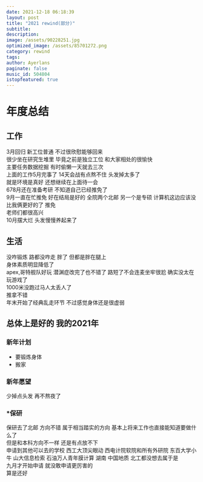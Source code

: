 ```yaml
---
date: 2021-12-18 06:18:39
layout: post
title: "2021 rewind(部分)"
subtitle:
description:
image: /assets/90228251.jpg
optimized_image: /assets/85701272.png
category: rewind
tags:
author: Ayerlans
paginate: false
music_id: 504804
istopfeatured: true
---
```

# 年度总结
## 工作
3月回归 新工位普通 不过很欣慰能够回来  
很少坐在研究生堆里 毕竟之前是独立工位 和大家相处的很愉快   
主要任务数据挖掘 有时偷懒一天就去三次  
上面的工作5月完事了 14天会战有点熬不住 头发掉太多了  
就是环境是真好 还想继续在上面待一会  
678月还在准备考研 不知道自己已经推免了  
9月一直在忙推免 好在结局是好的 全院两个北邮 另一个是专硕 计算机这边应该没比我俩更好的了 推免  
老师们都很高兴  
10月摆大烂 头发慢慢养起来了  

## 生活
没咋锻炼 路都没咋走 胖了 但都是胖在腿上  
身体素质明显降低了  
apex,哥特舰队好玩 潜渊症改完了也不错了 路短了不会连麦坐牢很尬 确实没太在玩游戏了    
1000米没跑过马人太丢人了   
推拿不错  
年末开始了经典乱走环节 不过感觉身体还是很虚弱   
## 总体上是好的 我的2021年
### 新年计划  
- 要锻炼身体   
- 搬家  

### 新年愿望  
少掉点头发
再不熬夜了
### *保研  
保研去了北邮 方向不错 属于相当踏实的方向 基本上将来工作也直接能知道要做什么了   
但是和本科方向不一样 还是有点放不下  
申请到其他可以去的学校 西工大顶尖眼动 西电计院软院和所有外研院 东百大学小牛 山大信息检索 石油万人青年膜计算 湖南 中国地质 北工都没想去属于是  
九月才开始申请 就没敢申请更厉害的  
算是还好  
